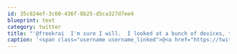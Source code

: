 ```yaml
---
id: 35c824ef-3c60-436f-8b25-d5ca327d7ee4
blueprint: text
category: twitter
title: "'@freekrai  I'm sure I will.  I looked at a bunch of devices, the Pre was too slow and the iPhone was too 'trendy'"
caption: '<span class="username username_linked">@<a href="https://twitter.com/freekrai" title="Roger Stringer">freekrai</a></span>  I''m sure I will.  I looked at a bunch of devices, the Pre was too slow and the iPhone was too ''trendy'''
---
```

